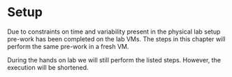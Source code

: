 # Setup

Due to constraints on time and variability present in the physical lab setup pre-work has been completed on the lab VMs. The steps in this chapter will perform the same pre-work in a fresh VM.

During the hands on lab we will still perform the listed steps. However, the execution will be shortened.
